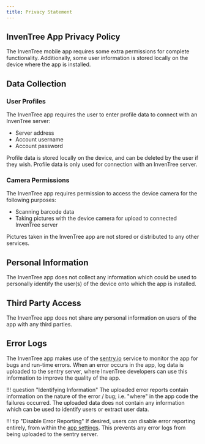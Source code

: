 ```yaml
---
title: Privacy Statement
---
```


## InvenTree App Privacy Policy

The InvenTree mobile app requires some extra permissions for complete functionality. Additionally, some user information is stored locally on the device where the app is installed.

## Data Collection

### User Profiles

The InvenTree app requires the user to enter profile data to connect with an InvenTree server:

- Server address
- Account username
- Account password

Profile data is stored locally on the device, and can be deleted by the user if they wish. Profile data is only used for connection with an InvenTree server.

### Camera Permissions

The InvenTree app requires permission to access the device camera for the following purposes:

- Scanning barcode data
- Taking pictures with the device camera for upload to connected InvenTree server

Pictures taken in the InvenTree app are not stored or distributed to any other services.

## Personal Information

The InvenTree app does not collect any information which could be used to personally identify the user(s) of the device onto which the app is installed.

## Third Party Access

The InvenTree app does not share any personal information on users of the app with any third parties.

## Error Logs

The InvenTree app makes use of the [sentry.io](https://sentry.io/) service to monitor the app for bugs and run-time errors. When an error occurs in the app, log data is uploaded to the sentry server, where InvenTree developers can use this information to improve the quality of the app.

!!! question "Identifying Information"
    The uploaded error reports contain information on the nature of the error / bug; i.e. "where" in the app code the failures occurred. The uploaded data does not contain any information which can be used to identify users or extract user data.

!!! tip "Disable Error Reporting"
    If desired, users can disable error reporting entirely, from within the [app settings](./settings.md). This prevents any error logs from being uploaded to the sentry server.
